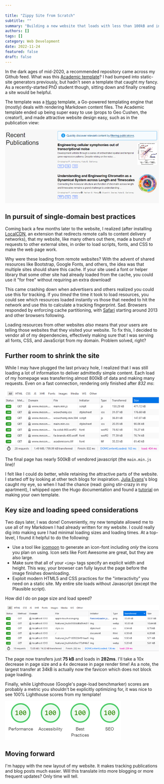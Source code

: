 ```yaml
---

title: "Zippy Site from Scratch"
subtitle: ""
summary: "Building a new website that loads with less than 100kB and in under 300ms."
authors: []
tags: []
category: Web Development
date: 2022-11-24
featured: false
draft: false
---
```

In the dark ages of mid-2020, a recommended repository came across my Github feed.
What was this [Academic template](https://github.com/wowchemy/starter-hugo-academic)?
I had bumped into static-site generators previously, but hadn't seen a template that
caught my fancy. As a recently-started PhD student though, sitting down and finally
creating a site would be helpful.

The template was a [Hugo](https://gohugo.io) template, a Go-powered templating engine
that (mostly) deals with rendering Markdown content files. The Academic template ended
up being super easy to use (props to Geo Cushen, the creator!), and made attractive
website design easy, such as in the publication view:

![Old Academic template view of publications](old_publications.png)

## In pursuit of single-domain best practices
Coming back a few months later to the website, I realized (after installing
[LocalCDN](https://www.localcdn.org/), an extension that redirects remote
calls to content delivery networks), that my website, like many others out there,
made a bunch of requests to other external sites, in order to load scripts, fonts,
and CSS to make the web page work.

Why were these loading from remote websites? With the advent of shared resources like
Bootstrap, Google Fonts, and others, the idea was that multiple sites should share
this cache. If your site used a font or helper library that some other site had
already loaded from the cache, you could use it "for free" without requiring an
extra download!

This came crashing down when advertisers and others realized you could use this
for tracking. If you _timed_ the time it took to load resources, you could
see which resources loaded instantly vs those that needed to hit the network
and use this to calculate a tracking fingerprint. Sad. Browsers responded
by enforcing cache partitioning, with [Safari](https://bugs.webkit.org/show_bug.cgi?id=110269)
starting around 2013 and other browsers following.

Loading resources from other websites _also_ means that your users are telling
those websites that they visited your website. To fix this, I decided to vendor
all of my dependencies, effectively making sure that I was serving all fonts,
CSS, and JavaScript from my domain. Problem solved, right?

## Further room to shrink the site
While I may have plugged the last privacy hole, I realized that
I was still loading a lot of information to deliver admittedly simple
content. Each load of my homepage was transferring almost 800kB of data
and making many requests. Even on a fast connection, rendering only finished
after _832 ms_:

![The old page load shows around 800 kB of transferred data in 800ms](old_load_speed.png)

The final page has nearly 500kB of vendored javascript (the `main.min.js` line)!

I felt like I could do better, while retaining the attractive parts of the website.
I started off by looking at other tech blogs for inspiration.
[Julia Evans](https://jvns.ca/)'s blog caught my eye, so when I had the chance
(read: going stir-crazy in my apartment), I whipped open the Hugo documentation
and found a [tutorial](https://retrolog.io/blog/creating-a-hugo-theme-from-scratch/)
on making your own template.

## Key size and loading speed considerations

Two days later, I was done!
Conveniently, my new template allowed me to use all of my Markdown I had already written for my website.
I could really dig into making sure I had minimal loading sizes and loading times.
At a top-level, I found it helpful to do the following:

- Use a tool like [icomoon](https://icomoon.io) to generate an icon-font including _only_
  the icons you plan on using. Icon sets like Font Awesome are great, but they are also large.
- Make sure that all of your `<img>` tags specify an explicit width and height. This way, your
  browser can fully layout the page before the image finishes downloading.
- Exploit modern HTML5 and CSS practices for the "interactivity" you need on a static site.
  My entire site loads without Javascript (except the Plausible script).


How did I do on page size and load speed?

![The new page load shows only 75kB of transfer and load in 282ms](new_load_speed.png)

The page now transfers just **75 kB** and loads
in **282ms**. I'll take a 10x decrease in page size and a 4x decrease in page render time!
As a note, the largest transfer at 34kB is actually now the favicon which does not block
page loading.

Finally, while Lighthouse (Google's page-load benchmarker) scores are probably a metric you
shouldn't be explicitly optimizing for, it was nice to see 100% Lighthouse scores from my template!

![Google Lighthouse results showing 100% in each category](final_lighthouse.png)


## Moving forward

I'm happy with the new layout of my website. It makes tracking publications and blog
posts much easier. Will this translate into more blogging or more frequent updates?
Only time will tell.